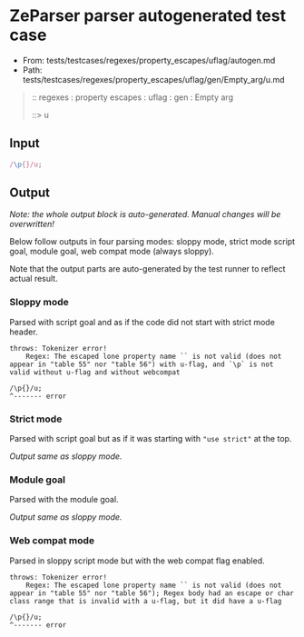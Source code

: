 # ZeParser parser autogenerated test case

- From: tests/testcases/regexes/property_escapes/uflag/autogen.md
- Path: tests/testcases/regexes/property_escapes/uflag/gen/Empty_arg/u.md

> :: regexes : property escapes : uflag : gen : Empty arg
>
> ::> u

## Input


`````js
/\p{}/u;
`````

## Output

_Note: the whole output block is auto-generated. Manual changes will be overwritten!_

Below follow outputs in four parsing modes: sloppy mode, strict mode script goal, module goal, web compat mode (always sloppy).

Note that the output parts are auto-generated by the test runner to reflect actual result.

### Sloppy mode

Parsed with script goal and as if the code did not start with strict mode header.

`````
throws: Tokenizer error!
    Regex: The escaped lone property name `` is not valid (does not appear in "table 55" nor "table 56") with u-flag, and `\p` is not valid without u-flag and without webcompat

/\p{}/u;
^------- error
`````

### Strict mode

Parsed with script goal but as if it was starting with `"use strict"` at the top.

_Output same as sloppy mode._

### Module goal

Parsed with the module goal.

_Output same as sloppy mode._

### Web compat mode

Parsed in sloppy script mode but with the web compat flag enabled.

`````
throws: Tokenizer error!
    Regex: The escaped lone property name `` is not valid (does not appear in "table 55" nor "table 56"); Regex body had an escape or char class range that is invalid with a u-flag, but it did have a u-flag

/\p{}/u;
^------- error
`````

